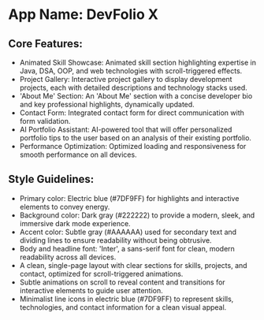 # **App Name**: DevFolio X

## Core Features:

- Animated Skill Showcase: Animated skill section highlighting expertise in Java, DSA, OOP, and web technologies with scroll-triggered effects.
- Project Gallery: Interactive project gallery to display development projects, each with detailed descriptions and technology stacks used.
- 'About Me' Section: An 'About Me' section with a concise developer bio and key professional highlights, dynamically updated.
- Contact Form: Integrated contact form for direct communication with form validation.
- AI Portfolio Assistant: AI-powered tool that will offer personalized portfolio tips to the user based on an analysis of their existing portfolio.
- Performance Optimization: Optimized loading and responsiveness for smooth performance on all devices.

## Style Guidelines:

- Primary color: Electric blue (#7DF9FF) for highlights and interactive elements to convey energy.
- Background color: Dark gray (#222222) to provide a modern, sleek, and immersive dark mode experience.
- Accent color: Subtle gray (#AAAAAA) used for secondary text and dividing lines to ensure readability without being obtrusive.
- Body and headline font: 'Inter', a sans-serif font for clean, modern readability across all devices.
- A clean, single-page layout with clear sections for skills, projects, and contact, optimized for scroll-triggered animations.
- Subtle animations on scroll to reveal content and transitions for interactive elements to guide user attention.
- Minimalist line icons in electric blue (#7DF9FF) to represent skills, technologies, and contact information for a clean visual appeal.